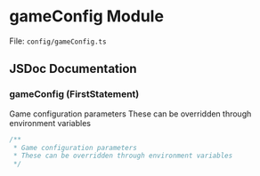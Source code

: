 # gameConfig Module

File: `config/gameConfig.ts`

## JSDoc Documentation

### gameConfig (FirstStatement)

Game configuration parametersThese can be overridden through environment variables

```typescript
/**
 * Game configuration parameters
 * These can be overridden through environment variables
 */
```

